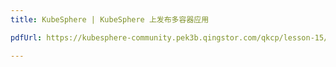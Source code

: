 ```yaml
---
title: KubeSphere | KubeSphere 上发布多容器应用

pdfUrl: https://kubesphere-community.pek3b.qingstor.com/qkcp/lesson-15/KSCE-200-J001-15-Deployment-Many-Containers-Service-on-Kubesphere-lab.pdf

---
```


